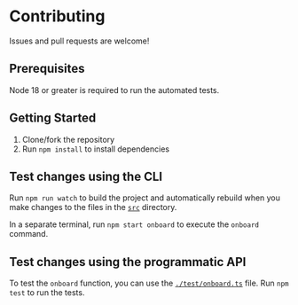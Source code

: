 # Contributing

Issues and pull requests are welcome!

## Prerequisites

Node 18 or greater is required to run the automated tests.

## Getting Started

1. Clone/fork the repository
1. Run `npm install` to install dependencies

## Test changes using the CLI

Run `npm run watch` to build the project and automatically rebuild when you make changes to the files in the [`src`](./src/) directory.

In a separate terminal, run `npm start onboard` to execute the `onboard` command.

## Test changes using the programmatic API

To test the `onboard` function, you can use the [`./test/onboard.ts`](./test/onboard.ts) file. Run `npm test` to run the tests.